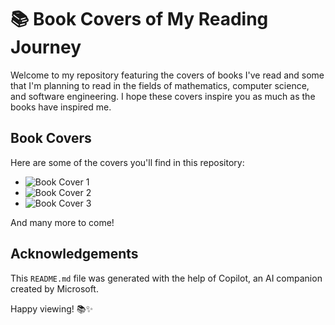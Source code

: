 # 📚 Book Covers of My Reading Journey

Welcome to my repository featuring the covers of books I've read and some that I'm planning to read in the fields of mathematics, computer science, and software engineering. I hope these covers inspire you as much as the books have inspired me.

## Book Covers

Here are some of the covers you'll find in this repository:

- ![Book Cover 1](path/to/book-cover-1.jpg)
- ![Book Cover 2](path/to/book-cover-2.jpg)
- ![Book Cover 3](path/to/book-cover-3.jpg)

And many more to come!

## Acknowledgements

This `README.md` file was generated with the help of Copilot, an AI companion created by Microsoft.

Happy viewing! 📚✨

